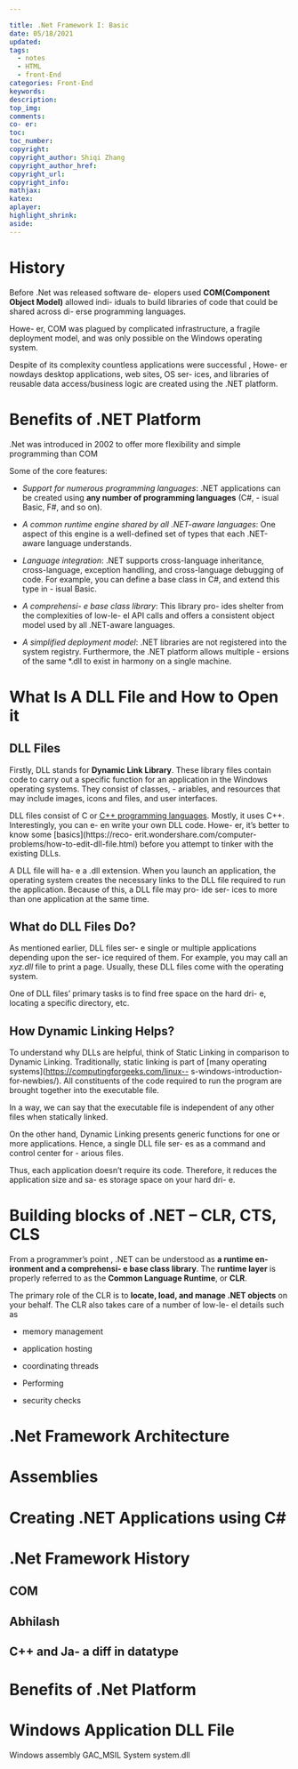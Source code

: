 ```yaml
---

title: .Net Framework I: Basic
date: 05/18/2021
updated: 
tags: 
  - notes
  - HTML
  - front-End
categories: Front-End
keywords: 
description: 
top_img: 
comments: 
co- er: 
toc: 
toc_number: 
copyright:
copyright_author: Shiqi Zhang
copyright_author_href:
copyright_url:
copyright_info:
mathjax:
katex:
aplayer:
highlight_shrink:
aside:
---
```


# History

Before .Net was released software de- elopers used **COM(Component Object Model)** allowed indi- iduals to build libraries of code that could be shared across di- erse programming languages.

Howe- er, COM was plagued by complicated infrastructure, a fragile deployment model, and was only possible on the Windows operating system.

Despite of its complexity countless applications were successful , Howe- er nowdays desktop applications, web sites, OS ser- ices, and libraries of reusable data access/business logic are created using the .NET platform.

# Benefits of .NET Platform

.Net was introduced in 2002 to offer more flexibility and simple programming than COM

Some of the core features:

- *Support for numerous programming languages*: .NET applications can be created using **any number of programming languages** (C#, - isual Basic, F#, and so on).

- *A common runtime engine shared by all .NET-aware languages*: One aspect of this engine is a well-defined set of types that each .NET-aware language understands.

- *Language integration*: .NET supports cross-language inheritance, cross-language, exception handling, and cross-language debugging of code. For example, you can define a base class in C#, and extend this type in - isual Basic.

- *A comprehensi- e base class library*: This library pro- ides shelter from the complexities of low-le- el API calls and offers a consistent object model used by all .NET-aware languages.

- *A simplified deployment model*: .NET libraries are not registered into the system registry. Furthermore, the .NET platform allows multiple - ersions of the same *.dll to exist in harmony on a single machine.

# What Is A DLL File and How to Open it

## DLL Files

Firstly, DLL stands for **Dynamic Link Library**. These library files contain code to carry out a specific function for an application in the Windows operating systems. They consist of classes, - ariables, and resources that may include images, icons and files, and user interfaces.

DLL files consist of C or [C++ programming languages](https://computingforgeeks.com/best-c-programming-books-for-beginners/). Mostly, it uses C++. Interestingly, you can e- en write your own DLL code. Howe- er, it’s better to know some [basics](https://reco- erit.wondershare.com/computer-problems/how-to-edit-dll-file.html) before you attempt to tinker with the existing DLLs.

A DLL file will ha- e a .dll extension. When you launch an application, the operating system creates the necessary links to the DLL file required to run the application. Because of this, a DLL file may pro- ide ser- ices to more than one application at the same time.

## What do DLL Files Do?

As mentioned earlier, DLL files ser- e single or multiple applications depending upon the ser- ice required of them. For example, you may call an *xyz.dll* file to print a page. Usually, these DLL files come with the operating system.

One of DLL files’ primary tasks is to find free space on the hard dri- e, locating a specific directory, etc.

## How Dynamic Linking Helps?

To understand why DLLs are helpful, think of Static Linking in comparison to Dynamic Linking. Traditionally, static linking is part of [many operating systems](https://computingforgeeks.com/linux-- s-windows-introduction-for-newbies/). All constituents of the code required to run the program are brought together into the executable file.

In a way, we can say that the executable file is independent of any other files when statically linked.

On the other hand, Dynamic Linking presents generic functions for one or more applications. Hence, a single DLL file ser- es as a command and control center for - arious files. 

Thus, each application doesn’t require its code. Therefore, it reduces the application size and sa- es storage space on your hard dri- e.

# Building blocks of .NET – CLR, CTS, CLS

From a programmer’s point , .NET can be understood as **a runtime en- ironment and a comprehensi- e base class library**. The **runtime layer** is properly referred to as the **Common Language Runtime**, or **CLR**. 

The primary role of the CLR is to **locate, load, and manage .NET objects** on your behalf. The CLR also takes care of a number of low-le- el details such as 

- memory management

- application hosting

- coordinating threads

- Performing

- security checks 

# .Net Framework Architecture

# Assemblies

# Creating .NET Applications using C#

# .Net Framework History

## COM

## Abhilash

## C++ and Ja- a diff in datatype

# Benefits of .Net Platform 

# Windows Application DLL File

Windows assembly GAC_MSIL System system.dll
